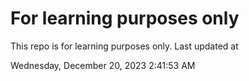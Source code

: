 # For learning purposes only
This repo is for learning purposes only.
Last updated at

Wednesday, December 20, 2023 2:41:53 AM

